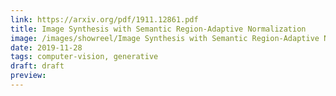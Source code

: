 ```yaml
---
link: https://arxiv.org/pdf/1911.12861.pdf
title: Image Synthesis with Semantic Region-Adaptive Normalization
image: /images/showreel/Image Synthesis with Semantic Region-Adaptive Normalization.jpg
date: 2019-11-28
tags: computer-vision, generative
draft: draft
preview:
---
```



